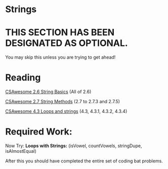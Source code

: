 # Strings

# THIS SECTION HAS BEEN DESIGNATED AS OPTIONAL. 

You may skip this unless you are trying to get ahead!

# Reading
[CSAwesome 2.6 String Basics](https://runestone.academy/ns/books/published/csawesome/Unit2-Using-Objects/topic-2-6-strings.html) 
(All of 2.6)

[CSAwesome 2.7 String Methods](https://runestone.academy/ns/books/published/csawesome/Unit2-Using-Objects/topic-2-7-string-methods.html) 
(2.7 to 2.7.3 and 2.7.5)

[CSAwesome 4.3 Loops and strings](https://runestone.academy/ns/books/published/csawesome/Unit4-Iteration/topic-4-3-strings-loops.html)
(4.3, 4.3.1, 4.3.2, 4.3.4)

# Required Work:

Now Try: **Loops with Strings:** (isVowel,  countVowels,  stringDupe, isAlmostEqual)

After this you should have completed the entire set of coding bat problems. 


